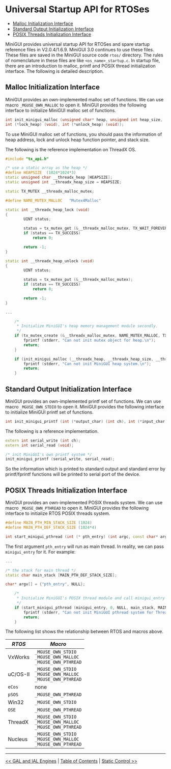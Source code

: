 # Universal Startup API for RTOSes

- [Malloc Initialization Interface](#malloc-initialization-interface)
- [Standard Output Initialization Interface](#standard-output-initialization-interface)
- [POSIX Threads Initialization Interface](#posix-threads-initialization-interface)


MiniGUI provides universal startup API for RTOSes and spare startup
reference files in V2.0.4/1.6.9. MiniGUI 3.0 continues to use these files.
These files are saved in the MiniGUI source code `rtos/` directory. The rules of
nomenclature in these files are like `<os_name>_startup.c`. In startup
file, there are an introduction to malloc, printf and POSIX thread
initialization interface. The following is detailed description.

## Malloc Initialization Interface

MiniGUI provides an own-implemented malloc set of functions. We can use macro
`_MGUSE_OWN_MALLOC` to open it. MiniGUI provides the following interface to
initialize MiniGUI malloc set of functions.

```cpp
int init_minigui_malloc (unsigned char* heap, unsigned int heap_size,
int (*lock_heap) (void), int (*unlock_heap) (void));
```

To use MiniGUI malloc set of functions, you should pass the information of heap
address, lock and unlock heap function pointer, and stack size.

The following is the reference implementation on ThreadX OS.

```cpp
#include "tx_api.h"

/* use a static array as the heap */
#define HEAPSIZE  (1024*1024*3)
static unsigned char __threadx_heap [HEAPSIZE];
static unsigned int __threadx_heap_size = HEAPSIZE;

static TX_MUTEX __threadx_malloc_mutex;

#define NAME_MUTEX_MALLOC   "Mutex4Malloc"

static int __threadx_heap_lock (void)
{
        UINT status;

        status = tx_mutex_get (&__threadx_malloc_mutex, TX_WAIT_FOREVER);
        if (status == TX_SUCCESS)
            return 0;

        return -1;
}

static int __threadx_heap_unlock (void)
{
        UINT status;

        status = tx_mutex_put (&__threadx_malloc_mutex);
        if (status == TX_SUCCESS)
            return 0;

        return -1;
}

...

    /*
     * Initialize MiniGUI's heap memory management module secondly.
     */
    if (tx_mutex_create (&__threadx_malloc_mutex, NAME_MUTEX_MALLOC, TX_NO_INHERIT) = TX_SUCCESS) {
        fprintf (stderr, "Can not init mutex object for heap.\n");
        return;
    }

    if (init_minigui_malloc (__threadx_heap, __threadx_heap_size, __threadx_heap_lock, __threadx_heap_unlock)) {
        fprintf (stderr, "Can not init MiniGUI heap system.\n");
        return;
    }

```

## Standard Output Initialization Interface

MiniGUI provides an own-implemented printf set of functions. We can use macro
`_MGUSE_OWN_STDIO` to open it. MiniGUI provides the following interface to
initialize MiniGUI printf set of functions.

```cpp
int init_minigui_printf (int (*output_char) (int ch), int (*input_char) (void));
```

The following is a reference implementation.
```cpp
extern int serial_write (int ch);
extern int serial_read (void);

/* init MiniGUI's own printf system */
init_minigui_printf (serial_write, serial_read);
```

So the information which is printed to standard output and standard error by
printf/fprintf functions will be printed to serial port of the device.

## POSIX Threads Initialization Interface

MiniGUI provides an own-implemented POSIX threads system. We can use macro
`_MGUSE_OWN_PTHREAD` to open it. MiniGUI provides the following interface to
initialize RTOS POSIX threads system.

```cpp
#define MAIN_PTH_MIN_STACK_SIZE (1024)
#define MAIN_PTH_DEF_STACK_SIZE (1024*4)

int start_minigui_pthread (int (* pth_entry) (int argc, const char* argv []), int argc, const char* argv[], char* stack_base, unsigned int stack_size);
```

The first argument `pth_entry` will run as main thread. In reality, we can pass
`minigui_entry` for it. For example:

```cpp
...

/* the stack for main thread */
static char main_stack [MAIN_PTH_DEF_STACK_SIZE];

char* argv[] = {"pth_entry", NULL};

    /*
     * Initialize MiniGUI's POSIX thread module and call minigui_entry thirdly.
     */
    if (start_minigui_pthread (minigui_entry, 0, NULL, main_stack, MAIN_PTH_DEF_STACK_SIZE)) {
        fprintf (stderr, "Can not init MiniGUI pthread system for ThreadX.\n");
        return;
    }
```

The following list shows the relationship between RTOS and macros above.

| *RTOS* | *Macro* |
|--------|---------|
| VxWorks | `_MGUSE_OWN_STDIO` <br/> `_MGUSE_OWN_MALLOC` <br/> `_MGUSE_OWN_PTHREAD` |
| uC/OS-II | `_MGUSE_OWN_STDIO` <br/> `_MGUSE_OWN_MALLOC` <br> `_MGUSE_OWN_PTHREAD` |
| `eCos` | none |
| `pSOS` | `_MGUSE_OWN_PTHREAD` |
| Win32 | `_MGUSE_OWN_STDIO`|
| `OSE` | `_MGUSE_OWN_PTHREAD`|
| ThreadX | `_MGUSE_OWN_STDIO` <br/> `_MGUSE_OWN_MALLOC` <br/> `_MGUSE_OWN_PTHREAD` |
| Nucleus | `_MGUSE_OWN_STDIO` <br/> `_MGUSE_OWN_MALLOC` <br/> `_MGUSE_OWN_PTHREAD` |

----

[&lt;&lt; GAL and IAL Engines](MiniGUIProgGuidePart5Chapter03.md) |
[Table of Contents](README.md) |
[Static Control &gt;&gt;](MiniGUIProgGuidePart6Chapter01.md)

[Release Notes for MiniGUI 3.2]: /supplementary-docs/Release-Notes-for-MiniGUI-3.2.md
[Release Notes for MiniGUI 4.0]: /supplementary-docs/Release-Notes-for-MiniGUI-4.0.md
[Showing Text in Complex or Mixed Scripts]: /supplementary-docs/Showing-Text-in-Complex-or-Mixed-Scripts.md
[Supporting and Using Extra Input Messages]: /supplementary-docs/Supporting-and-Using-Extra-Input-Messages.md
[Using CommLCD NEWGAL Engine and Comm IAL Engine]: /supplementary-docs/Using-CommLCD-NEWGAL-Engine-and-Comm-IAL-Engine.md
[Using Enhanced Font Interfaces]: /supplementary-docs/Using-Enhanced-Font-Interfaces.md
[Using Images and Fonts on System without File System]: /supplementary-docs/Using-Images-and-Fonts-on-System-without-File-System.md
[Using SyncUpdateDC to Reduce Screen Flicker]: /supplementary-docs/Using-SyncUpdateDC-to-Reduce-Screen-Flicker.md
[Writing DRM Engine Driver for Your GPU]: /supplementary-docs/Writing-DRM-Engine-Driver-for-Your-GPU.md
[Writing MiniGUI Apps for 64-bit Platforms]: /supplementary-docs/Writing-MiniGUI-Apps-for-64-bit-Platforms.md

[Quick Start]: /user-manual/MiniGUIUserManualQuickStart.md
[Building MiniGUI]: /user-manual/MiniGUIUserManualBuildingMiniGUI.md
[Compile-time Configuration]: /user-manual/MiniGUIUserManualCompiletimeConfiguration.md
[Runtime Configuration]: /user-manual/MiniGUIUserManualRuntimeConfiguration.md
[Tools]: /user-manual/MiniGUIUserManualTools.md
[Feature List]: /user-manual/MiniGUIUserManualFeatureList.md

[MiniGUI Overview]: /MiniGUI-Overview.md
[MiniGUI User Manual]: /user-manual/README.md
[MiniGUI Programming Guide]: /programming-guide/README.md
[MiniGUI Porting Guide]: /porting-guide/README.md
[MiniGUI Supplementary Documents]: /supplementary-docs/README.md
[MiniGUI API Reference Manuals]: /api-reference/README.md

[MiniGUI Official Website]: http://www.minigui.com
[Beijing FMSoft Technologies Co., Ltd.]: https://www.fmsoft.cn
[FMSoft Technologies]: https://www.fmsoft.cn
[HarfBuzz]: https://www.freedesktop.org/wiki/Software/HarfBuzz/

